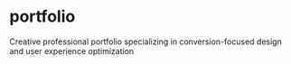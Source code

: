 # portfolio
Creative professional portfolio specializing in conversion-focused design and user experience optimization
